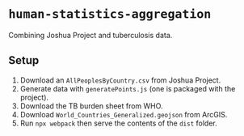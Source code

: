 # `human-statistics-aggregation`

Combining Joshua Project and tuberculosis data.

## Setup

1. Download an `AllPeoplesByCountry.csv` from Joshua Project.
2. Generate data with `generatePoints.js` (one is packaged with the project).
3. Download the TB burden sheet from WHO.
4. Download `World_Countries_Generalized.geojson` from ArcGIS.
5. Run `npx webpack` then serve the contents of the `dist` folder.
